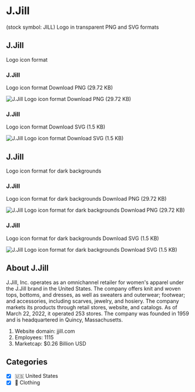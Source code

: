 # J.Jill
 (stock symbol: JILL) Logo in transparent PNG and SVG formats

## J.Jill
 Logo icon format

### J.Jill
 Logo icon format Download PNG (29.72 KB)

![J.Jill
 Logo icon format Download PNG (29.72 KB)](/img/orig/JILL-6c216673.png)

### J.Jill
 Logo icon format Download SVG (1.5 KB)

![J.Jill
 Logo icon format Download SVG (1.5 KB)](/img/orig/JILL-894f0374.svg)

## J.Jill
 Logo icon format for dark backgrounds

### J.Jill
 Logo icon format for dark backgrounds Download PNG (29.72 KB)

![J.Jill
 Logo icon format for dark backgrounds Download PNG (29.72 KB)](/img/orig/JILL.D-d51301a8.png)

### J.Jill
 Logo icon format for dark backgrounds Download SVG (1.5 KB)

![J.Jill
 Logo icon format for dark backgrounds Download SVG (1.5 KB)](/img/orig/JILL.D-e2d492c5.svg)

## About J.Jill


J.Jill, Inc. operates as an omnichannel retailer for women's apparel under the J.Jill brand in the United States. The company offers knit and woven tops, bottoms, and dresses, as well as sweaters and outerwear; footwear; and accessories, including scarves, jewelry, and hosiery. The company markets its products through retail stores, website, and catalogs. As of March 22, 2022, it operated 253 stores. The company was founded in 1959 and is headquartered in Quincy, Massachusetts.

1. Website domain: jjill.com
2. Employees: 1115
3. Marketcap: $0.26 Billion USD


## Categories
- [x] 🇺🇸 United States
- [x] 👚 Clothing

